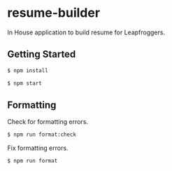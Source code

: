 # resume-builder

In House application to build resume for Leapfroggers.

## Getting Started

```bash
$ npm install
```

```bash
$ npm start
```

## Formatting

Check for formatting errors.

```bash
$ npm run format:check
```

Fix formatting errors.

```bash
$ npm run format
```
